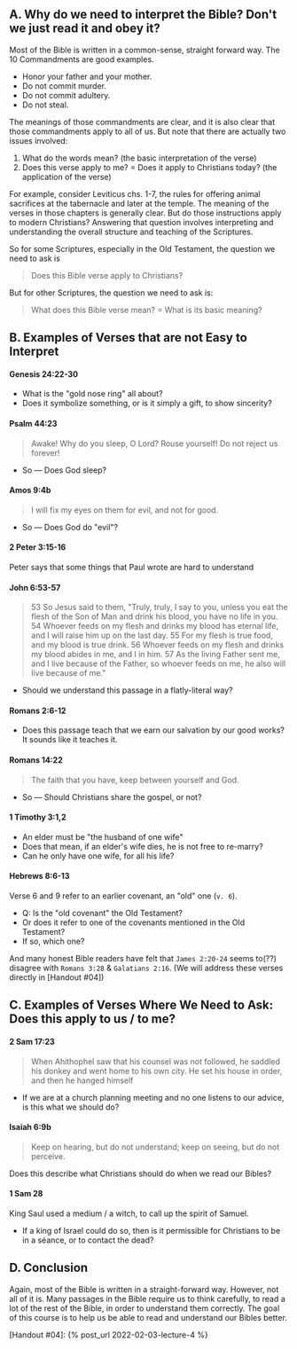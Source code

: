 ## A. Why do we need to interpret the Bible? Don't we just read it and obey it?

Most of the Bible is written in a common-sense, straight forward way. The 10 Commandments are good examples.

- Honor your father and your mother.
- Do not commit murder.
- Do not commit adultery.
- Do not steal.

The meanings of those commandments are clear, and it is also clear that those commandments apply to all of us.
But note that there are actually two issues involved:

1. What do the words mean? (the basic interpretation of the verse)
2. Does this verse apply to me? = Does it apply to Christians today? (the application of the verse)

For example, consider Leviticus chs. 1-7, the rules for offering animal sacrifices at the tabernacle and later at the temple. The meaning of the verses in those chapters is generally clear. But do those instructions apply to modern Christians? Answering that question involves interpreting and understanding the overall structure and teaching of the Scriptures.

So for some Scriptures, especially in the Old Testament, the question we need to ask is
> Does this Bible verse apply to Christians?

But for other Scriptures, the question we need to ask is:
> What does this Bible verse mean? = What is its basic meaning?

## B. Examples of Verses that are not Easy to Interpret

#### Genesis 24:22-30
- What is the "gold nose ring" all about?
- Does it symbolize something, or is it simply a gift, to show sincerity?

#### Psalm 44:23
> Awake! Why do you sleep, O Lord?
> Rouse yourself! Do not reject us forever!

- So — Does God sleep?

#### Amos 9:4b
> I will fix my eyes on them for evil, and not for good.

- So — Does God do "evil"?

#### 2 Peter 3:15-16
Peter says that some things that Paul wrote are hard to understand

#### John 6:53-57
> 53 So Jesus said to them, "Truly, truly, I say to you, unless you eat the flesh of the Son of Man and drink his blood, you have no life in you.
54 Whoever feeds on my flesh and drinks my blood has eternal life, and I will raise him up on the last day.
55 For my flesh is true food, and my blood is true drink.
56 Whoever feeds on my flesh and drinks my blood abides in me, and I in him.
57 As the living Father sent me, and I live because of the Father, so whoever feeds on me, he also will live because of me."

- Should we understand this passage in a flatly-literal way?

#### Romans 2:6-12
- Does this passage teach that we earn our salvation by our good works? It sounds like it teaches it.

#### Romans 14:22
> The faith that you have, keep between yourself and God.

- So — Should Christians share the gospel, or not?

#### 1 Timothy 3:1,2
- An elder must be "the husband of one wife"
- Does that mean, if an elder's wife dies, he is not free to re-marry?
- Can he only have one wife, for all his life?

#### Hebrews 8:6-13
Verse 6 and 9 refer to an earlier covenant, an "old" one (`v. 6`).

- Q: Is the "old covenant" the Old Testament?
- Or does it refer to one of the covenants mentioned in the Old Testament?
- If so, which one?

And many honest Bible readers have felt that `James 2:20-24` seems to(??) disagree with `Romans 3:28` & `Galatians 2:16`. (We will address these verses directly in [Handout #04])

## C. Examples of Verses Where We Need to Ask: Does this apply to us / to me?

#### 2 Sam 17:23
> When Ahithophel saw that his counsel was not followed, he saddled his donkey and went home to his own city. He set his house in order, and then he hanged himself

- If we are at a church planning meeting and no one listens to our advice, is this what we should do?

#### Isaiah 6:9b
> Keep on hearing, but do not understand; keep on seeing, but do not perceive.

Does this describe what Christians should do when we read our Bibles?

#### 1 Sam 28
King Saul used a medium / a witch, to call up the spirit of Samuel.

- If a king of Israel could do so, then is it permissible for Christians to be in a séance, or to contact the dead?

## D. Conclusion
Again, most of the Bible is written in a straight-forward way. However, not all of it is. Many passages in the Bible require us to think carefully, to read a lot of the rest of the Bible, in order to understand them correctly. The goal of this course is to help us be able to read and understand our Bibles better.

[Handout #04]: {% post_url 2022-02-03-lecture-4 %}
